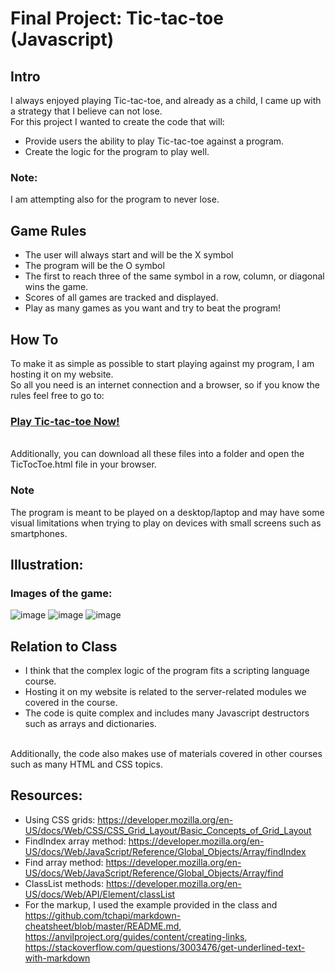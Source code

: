 # Final Project: Tic-tac-toe (Javascript)

## Intro

I always enjoyed playing Tic-tac-toe, and already as a child, I came up with a strategy that I believe can not lose.</br>
For this project I wanted to create the code that will:
- Provide users the ability to play Tic-tac-toe against a program. 
- Create the logic for the program to play well.

### Note:
I am attempting also for the program to never lose.

## Game Rules
- The user will always start and will be the X symbol
- The program will be the O symbol
- The first to reach three of the same symbol in a row, column, or diagonal wins the game.
- Scores of all games are tracked and displayed.
- Play as many games as you want and try to beat the program!

## How To
To make it as simple as possible to start playing against my program, I am hosting it on my website.</br>
So all you need is an internet connection and a browser, so if you know the rules feel free to go to:</br>
### <ins> [Play Tic-tac-toe Now!](https://benjamingomori.com/TicTacToe.html) </ins>
</br>
Additionally, you can download all these files into a folder and open the TicTocToe.html file in your browser.


### Note
The program is meant to be played on a desktop/laptop and may have some visual limitations when trying to play on devices with small screens such as smartphones.

## Illustration:
### Images of the game:
![image](https://user-images.githubusercontent.com/112343827/205463286-c930d45f-03ed-45e4-9c39-a58b635bbf41.png)
![image](https://user-images.githubusercontent.com/112343827/205463321-114cc48e-2149-4799-86cd-2803859c1ae0.png)
![image](https://user-images.githubusercontent.com/112343827/205463302-edf99c95-93ee-40ed-b76a-a545d2e60d8f.png)

## Relation to Class
- I think that the complex logic of the program fits a scripting language course.
- Hosting it on my website is related to the server-related modules we covered in the course.
- The code is quite complex and includes many Javascript destructors such as arrays and dictionaries.
</br>
Additionally, the code also makes use of materials covered in other courses such as many HTML and CSS topics.



## Resources: 
- Using CSS grids: https://developer.mozilla.org/en-US/docs/Web/CSS/CSS_Grid_Layout/Basic_Concepts_of_Grid_Layout
- FindIndex array method: https://developer.mozilla.org/en-US/docs/Web/JavaScript/Reference/Global_Objects/Array/findIndex
- Find array method: https://developer.mozilla.org/en-US/docs/Web/JavaScript/Reference/Global_Objects/Array/find
- ClassList methods: https://developer.mozilla.org/en-US/docs/Web/API/Element/classList
- For the markup, I used the example provided in the class and https://github.com/tchapi/markdown-cheatsheet/blob/master/README.md, https://anvilproject.org/guides/content/creating-links, https://stackoverflow.com/questions/3003476/get-underlined-text-with-markdown
